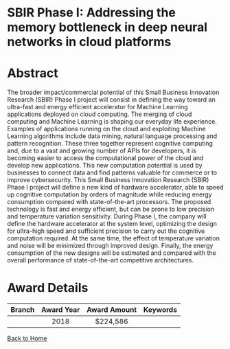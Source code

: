 
SBIR Phase I: Addressing the memory bottleneck in deep neural networks in cloud platforms
=========================================================================================

# Abstract


The broader impact/commercial potential of this Small Business Innovation Research (SBIR) Phase I project will consist in defining the way toward an ultra-fast and energy efficient accelerator for Machine Learning applications deployed on cloud computing. The merging of cloud computing and Machine Learning is shaping our everyday life experience. Examples of applications running on the cloud and exploiting Machine Learning algorithms include data mining, natural language processing and pattern recognition. These three together represent cognitive computing and, due to a vast and growing number of APIs for developers, it is becoming easier to access the computational power of the cloud and develop new applications. This new computation potential is used by businesses to connect data and find patterns valuable for commerce or to improve cybersecurity. This Small Business Innovation Research (SBIR) Phase I project will define a new kind of hardware accelerator, able to speed up cognitive computation by orders of magnitude while reducing energy consumption compared with state-of-the-art processors. The proposed technology is fast and energy efficient, but can be prone to low precision and temperature variation sensitivity. During Phase I, the company will define the hardware accelerator at the system level, optimizing the design for ultra-high speed and sufficient precision to carry out the cognitive computation required. At the same time, the effect of temperature variation and noise will be minimized through improved design. Finally, the energy consumption of the new designs will be estimated and compared with the overall performance of state-of-the-art competitive architectures.  

# Award Details

|Branch|Award Year|Award Amount|Keywords|
| :---: | :---: | :---: | :---: |
||2018|$224,586||
  
  


[Back to Home](https://github.com/chrischow/dod_sbir_awards/JT/#357)
